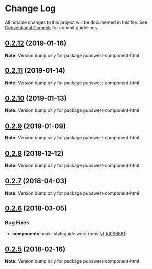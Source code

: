 # Change Log

All notable changes to this project will be documented in this file.
See [Conventional Commits](https://conventionalcommits.org) for commit guidelines.

## [0.2.12](https://gitlab.coko.foundation/pubsweet/pubsweet/compare/pubsweet-component-html@0.2.11...pubsweet-component-html@0.2.12) (2019-01-16)

**Note:** Version bump only for package pubsweet-component-html





## [0.2.11](https://gitlab.coko.foundation/pubsweet/pubsweet/compare/pubsweet-component-html@0.2.10...pubsweet-component-html@0.2.11) (2019-01-14)

**Note:** Version bump only for package pubsweet-component-html





## [0.2.10](https://gitlab.coko.foundation/pubsweet/pubsweet/compare/pubsweet-component-html@0.2.9...pubsweet-component-html@0.2.10) (2019-01-13)

**Note:** Version bump only for package pubsweet-component-html





## [0.2.9](https://gitlab.coko.foundation/pubsweet/pubsweet/compare/pubsweet-component-html@0.2.8...pubsweet-component-html@0.2.9) (2019-01-09)

**Note:** Version bump only for package pubsweet-component-html





## [0.2.8](https://gitlab.coko.foundation/pubsweet/pubsweet/compare/pubsweet-component-html@0.2.7...pubsweet-component-html@0.2.8) (2018-12-12)

**Note:** Version bump only for package pubsweet-component-html





<a name="0.2.7"></a>
## [0.2.7](https://gitlab.coko.foundation/pubsweet/pubsweet/compare/pubsweet-component-html@0.2.6...pubsweet-component-html@0.2.7) (2018-04-03)




**Note:** Version bump only for package pubsweet-component-html

<a name="0.2.6"></a>
## [0.2.6](https://gitlab.coko.foundation/pubsweet/pubsweet/compare/pubsweet-component-html@0.2.5...pubsweet-component-html@0.2.6) (2018-03-05)


### Bug Fixes

* **components:** make styleguide work (mostly) ([d036681](https://gitlab.coko.foundation/pubsweet/pubsweet/commit/d036681))




<a name="0.2.5"></a>

## [0.2.5](https://gitlab.coko.foundation/pubsweet/pubsweet/compare/pubsweet-component-html@0.2.4...pubsweet-component-html@0.2.5) (2018-02-16)

**Note:** Version bump only for package pubsweet-component-html
